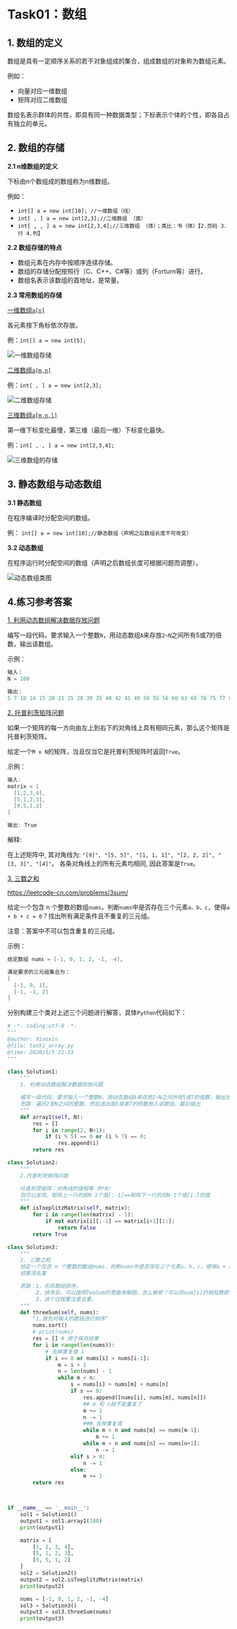 # Task01：数组

## 1. 数组的定义

数组是具有一定顺序关系的若干对象组成的集合，组成数组的对象称为数组元素。

例如：

- 向量对应一维数组
- 矩阵对应二维数组

数组名表示群体的共性，即具有同一种数据类型；下标表示个体的个性，即各自占有独立的单元。

## 2. 数组的存储

**2.1 n维数组的定义**

下标由n个数组成的数组称为n维数组。

例如：

- `int[] a = new int[10]; //一维数组（线）`
- `int[ , ] a = new int[2,3];//二维数组 （面）`
- `int[ , , ] a = new int[2,3,4];//三维数组 （体）；类比：书（体）【2.页码 3.行 4.列】` 

**2.2 数组存储的特点**

- 数组元素在内存中按顺序连续存储。
- 数组的存储分配按照行（C、C++、C#等）或列（Forturn等）进行。
- 数组名表示该数组的首地址，是常量。

**2.3 常用数组的存储**

<u>一维数组`a[n]`</u>

各元素按下角标依次存放。

例：`int[] a = new int[5];`

![一维数组存储](https://img-blog.csdnimg.cn/20191218195949938.png)

<u>二维数组`a[m,n]`</u>

例：`int[ , ] a = new int[2,3];`

![二维数组存储](https://img-blog.csdnimg.cn/20191218200106993.png)

<u>三维数组`a[m,n,l]`</u>

第一维下标变化最慢，第三维（最后一维）下标变化最快。

例：`int[ , , ] a = new int[2,3,4];`

![三维数组的存储](https://img-blog.csdnimg.cn/20191218200209131.png)

## 3. 静态数组与动态数组

**3.1 静态数组**

在程序编译时分配空间的数组。

例：
`int[] a = new int[10];//静态数组（声明之后数组长度不可改变）`

**3.2 动态数组**

在程序运行时分配空间的数组（声明之后数组长度可根据问题而调整）。

![动态数组类图](https://img-blog.csdnimg.cn/2019121820102094.png)

## 4.练习参考答案

<u>1. 利用动态数组解决数据存放问题</u>

编写一段代码，要求输入一个整数`N`，用动态数组`A`来存放`2~N`之间所有5或7的倍数，输出该数组。

示例：
```c
输入：
N = 100 

输出：
5 7 10 14 15 20 21 25 28 30 35 40 42 45 49 50 55 56 60 63 65 70 75 77 80 84 85 90 91 95 98 100
```

<u>2. 托普利茨矩阵问题</u>

如果一个矩阵的每一方向由左上到右下的对角线上具有相同元素，那么这个矩阵是托普利茨矩阵。

给定一个`M x N`的矩阵，当且仅当它是托普利茨矩阵时返回`True`。

示例：

```c
输入:
matrix = [
  [1,2,3,4],
  [5,1,2,3],
  [9,5,1,2]
]

输出: True
```
解释:

在上述矩阵中, 其对角线为:
`"[9]", "[5, 5]", "[1, 1, 1]", "[2, 2, 2]", "[3, 3]", "[4]"`。
各条对角线上的所有元素均相同, 因此答案是`True`。


<u>3. 三数之和</u>

https://leetcode-cn.com/problems/3sum/

给定一个包含 n 个整数的数组`nums`，判断`nums`中是否存在三个元素`a，b，c`，使得`a + b + c = 0`？找出所有满足条件且不重复的三元组。

注意：答案中不可以包含重复的三元组。

示例：

```c
给定数组 nums = [-1, 0, 1, 2, -1, -4]，

满足要求的三元组集合为：
[
  [-1, 0, 1],
  [-1, -1, 2]
]
```

分别构建三个类对上述三个问题进行解答，具体`Python`代码如下：
```python
# -*- coding:utf-8 -*-
"""
@author: Xiaoxin
@file: task1_array.py
@time: 2020/1/5 21:33
"""

class Solution1:
    """
    1. 利用动态数组解决数据存放问题

    编写一段代码，要求输入一个整数N，用动态数组A来存放2~N之间所有5或7的倍数，输出该数组。
    思路：遍历2至N之间的整数，然后选出能5或者7的倍数放入该数组，最后输出
    """
    def array1(self, N):
        res = []
        for i in range(2, N+1):
            if (i % 5) == 0 or (i % 7) == 0:
                res.append(i)
        return res

class Solution2:
    """
    2.托普利茨矩阵问题

    托普利茨矩阵：对角线的值相等（M*N）
    则可以发现，矩阵上一行的前N-1个值[:-1]==矩阵下一行的后N-1个值[1:]的值
    """
    def isToeplitzMatrix(self, matrix):
        for i in range(len(matrix) - 1):
            if not matrix[i][:-1] == matrix[i+1][1:]:
                return False
        return True

class Solution3:
    """
    3. 三数之和
    给定一个包含 n 个整数的数组nums，判断nums中是否存在三个元素a，b，c，使得a + b + c = 0？找出所有满足条件且不重复的三元组。
    结果须去重

    思路：1，先将数组排序。
         2，排序后，可以按照TwoSum的思路来解题。怎么解呢？可以将num[i]的相反数即-num[i]作为target，然后从i+1到len(num)-1的数组元素中寻找两个数使它们的和为-num[i]就可以了。下标i的范围是从0到len(num)-3。
         3，这个过程要注意去重。
    """
    def threeSum(self, nums):
        "1.首先对输入的数组进行排序"
        nums.sort()
        # print(nums)
        res = [] # 用于保存结果
        for i in range(len(nums)):
            # 去掉重复值 1
            if i == 0 or nums[i] > nums[i-1]:
                m = i + 1
                n = len(nums) - 1
                while m < n:
                    s = nums[i] + nums[m] + nums[n]
                    if s == 0:
                        res.append([nums[i], nums[m], nums[n]])
                        ## m 和 n就不能重复了
                        m += 1
                        n -= 1
                        ### 去掉重复值
                        while m < n and nums[m] == nums[m-1]:
                            m += 1
                        while m < n and nums[n] == nums[n+1]:
                            n -= 1
                    elif s > 0:
                        n -= 1
                    else:
                        m += 1
        return res



if __name__ == '__main__':
    sol1 = Solution1()
    output1 = sol1.array1(100)
    print(output1)

    matrix = [
        [1, 2, 3, 4],
        [5, 1, 2, 3],
        [9, 5, 1, 2]
    ]
    sol2 = Solution2()
    output2 = sol2.isToeplitzMatrix(matrix)
    print(output2)

    nums = [-1, 0, 1, 2, -1, -4]
    sol3 = Solution3()
    output3 = sol3.threeSum(nums)
    print(output3)
```